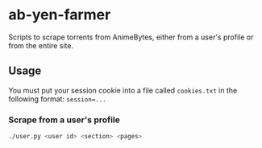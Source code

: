 # ab-yen-farmer

Scripts to scrape torrents from AnimeBytes, either from a user's profile or from the entire site.

## Usage

You must put your session cookie into a file called `cookies.txt` in the following format: `session=...`

### Scrape from a user's profile

```bash
./user.py <user id> <section> <pages>
```
